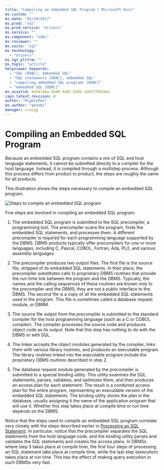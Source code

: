 ```yaml
---
title: "Compiling an Embedded SQL Program | Microsoft Docs"
ms.custom: ""
ms.date: "01/19/2017"
ms.prod: "sql"
ms.prod_service: "drivers"
ms.service: ""
ms.component: "odbc"
ms.reviewer: ""
ms.suite: "sql"
ms.technology: 
  - "drivers"
ms.tgt_pltfrm: ""
ms.topic: "article"
helpviewer_keywords: 
  - "SQL [ODBC], embedded SQL"
  - "SQL statements [ODBC], embedded SQL"
  - "compiling embedded SQL programs [ODBC]"
  - "embedded SQL [ODBC]"
ms.assetid: 9e94146a-5b80-4a01-b586-1e03ff05b9ac
caps.latest.revision: 8
author: "MightyPen"
ms.author: "genemi"
manager: craigg
---
```

# Compiling an Embedded SQL Program
Because an embedded SQL program contains a mix of SQL and host language statements, it cannot be submitted directly to a compiler for the host language. Instead, it is compiled through a multistep process. Although this process differs from product to product, the steps are roughly the same for all products.  
  
 This illustration shows the steps necessary to compile an embedded SQL program.  
  
 ![Steps to compile an embedded SQL program](../../odbc/reference/media/pr02.gif "pr02")  
  
 Five steps are involved in compiling an embedded SQL program:  
  
1.  The embedded SQL program is submitted to the SQL precompiler, a programming tool. The precompiler scans the program, finds the embedded SQL statements, and processes them. A different precompiler is required for each programming language supported by the DBMS. DBMS products typically offer precompilers for one or more languages, including C, Pascal, COBOL, Fortran, Ada, PL/I, and various assembly languages.  
  
2.  The precompiler produces two output files. The first file is the source file, stripped of its embedded SQL statements. In their place, the precompiler substitutes calls to proprietary DBMS routines that provide the run-time link between the program and the DBMS. Typically, the names and the calling sequences of these routines are known only to the precompiler and the DBMS; they are not a public interface to the DBMS. The second file is a copy of all the embedded SQL statements used in the program. This file is sometimes called a database request module, or DBRM.  
  
3.  The source file output from the precompiler is submitted to the standard compiler for the host programming language (such as a C or COBOL compiler). The compiler processes the source code and produces object code as its output. Note that this step has nothing to do with the DBMS or with SQL.  
  
4.  The linker accepts the object modules generated by the compiler, links them with various library routines, and produces an executable program. The library routines linked into the executable program include the proprietary DBMS routines described in step 2.  
  
5.  The database request module generated by the precompiler is submitted to a special binding utility. This utility examines the SQL statements, parses, validates, and optimizes them, and then produces an access plan for each statement. The result is a combined access plan for the entire program, representing an executable version of the embedded SQL statements. The binding utility stores the plan in the database, usually assigning it the name of the application program that will use it. Whether this step takes place at compile time or run time depends on the DBMS.  
  
 Notice that the steps used to compile an embedded SQL program correlate very closely with the steps described earlier in [Processing an SQL Statement](../../odbc/reference/processing-a-sql-statement.md). In particular, notice that the precompiler separates the SQL statements from the host language code, and the binding utility parses and validates the SQL statements and creates the access plans. In DBMSs where step 5 takes place at compile time, the first four steps of processing an SQL statement take place at compile time, while the last step (execution) takes place at run time. This has the effect of making query execution in such DBMSs very fast.
